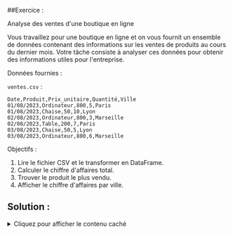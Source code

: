 ##Exercice : 

Analyse des ventes d'une boutique en ligne

Vous travaillez pour une boutique en ligne et on vous fournit un ensemble de données contenant des informations sur les ventes de produits au cours du dernier mois. Votre tâche consiste à analyser ces données pour obtenir des informations utiles pour l'entreprise.

Données fournies :

` ventes.csv ` :

```
Date,Produit,Prix_unitaire,Quantité,Ville
01/08/2023,Ordinateur,800,5,Paris
01/08/2023,Chaise,50,10,Lyon
02/08/2023,Ordinateur,800,3,Marseille
02/08/2023,Table,200,7,Paris
03/08/2023,Chaise,50,5,Lyon
03/08/2023,Ordinateur,800,6,Marseille

```

Objectifs :

1. Lire le fichier CSV et le transformer en DataFrame.
2. Calculer le chiffre d'affaires total.
3. Trouver le produit le plus vendu.
4. Afficher le chiffre d'affaires par ville.

## Solution :
<details>
  <summary>Cliquez pour afficher le contenu caché</summary>
  
  ```python
    import pandas as pd

    # 1. Lire le fichier CSV et le transformer en DataFrame.
    df = pd.read_csv('ventes.csv')
    
    # 2. Calculer le chiffre d'affaires total.
    df['Chiffre_daffaires'] = df['Prix_unitaire'] * df['Quantité']
    chiffre_daffaires_total = df['Chiffre_daffaires'].sum()
    print(f"Chiffre d'affaires total : {chiffre_daffaires_total}€")
    
    # 3. Trouver le produit le plus vendu.
    produit_plus_vendu = df.groupby('Produit')['Quantité'].sum().idxmax()
    print(f"Produit le plus vendu : {produit_plus_vendu}")
    
    # 4. Afficher le chiffre d'affaires par ville.
    chiffre_daffaires_par_ville = df.groupby('Ville')['Chiffre_daffaires'].sum()
    print(chiffre_daffaires_par_ville)

  ```

</details>
